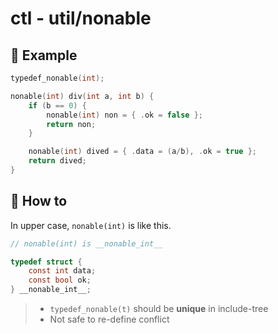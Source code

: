 # ctl - util/nonable

## 📌 Example

```c
typedef_nonable(int);

nonable(int) div(int a, int b) {
    if (b == 0) {
        nonable(int) non = { .ok = false };
        return non;
    }

    nonable(int) dived = { .data = (a/b), .ok = true };
    return dived;
}
```

## 📌 How to

In upper case, `nonable(int)` is like this.

```c
// nonable(int) is __nonable_int__

typedef struct {
    const int data;
    const bool ok;
} __nonable_int__;
```

> - `typedef_nonable(t)` should be **unique** in include-tree
> - Not safe to re-define conflict
